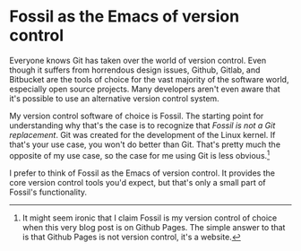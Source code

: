 # Fossil as the Emacs of version control

Everyone knows Git has taken over the world of version control. Even though it suffers from horrendous design issues, Github, Gitlab, and Bitbucket are the tools of choice for the vast majority of the software world, especially open source projects. Many developers aren't even aware that it's possible to use an alternative version control system.

My version control software of choice is Fossil. The starting point for understanding why that's the case is to recognize that *Fossil is not a Git replacement*. Git was created for the development of the Linux kernel. If that's your use case, you won't do better than Git. That's pretty much the opposite of my use case, so the case for me using Git is less obvious.[^1]

[^1]: It might seem ironic that I claim Fossil is my version control of choice when this very blog post is on Github Pages. The simple answer to that is that Github Pages is not version control, it's a website.

I prefer to think of Fossil as the Emacs of version control. It provides the core version control tools you'd expect, but that's only a small part of Fossil's functionality.
